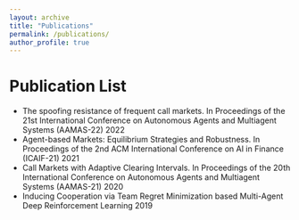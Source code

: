 ```yaml
---
layout: archive
title: "Publications"
permalink: /publications/
author_profile: true
---
```


Publication List
======
* The spoofing resistance of frequent call markets. In Proceedings of the 21st International Conference on Autonomous Agents and Multiagent Systems (AAMAS-22) 2022 
* Agent-based Markets: Equilibrium Strategies and Robustness. In Proceedings of the 2nd ACM International Conference on AI in Finance (ICAIF-21) 2021 
* Call Markets with Adaptive Clearing Intervals. In Proceedings of the 20th International Conference on Autonomous Agents and Multiagent Systems (AAMAS-21) 2020 
* Inducing Cooperation via Team Regret Minimization based Multi-Agent Deep Reinforcement Learning 2019 

